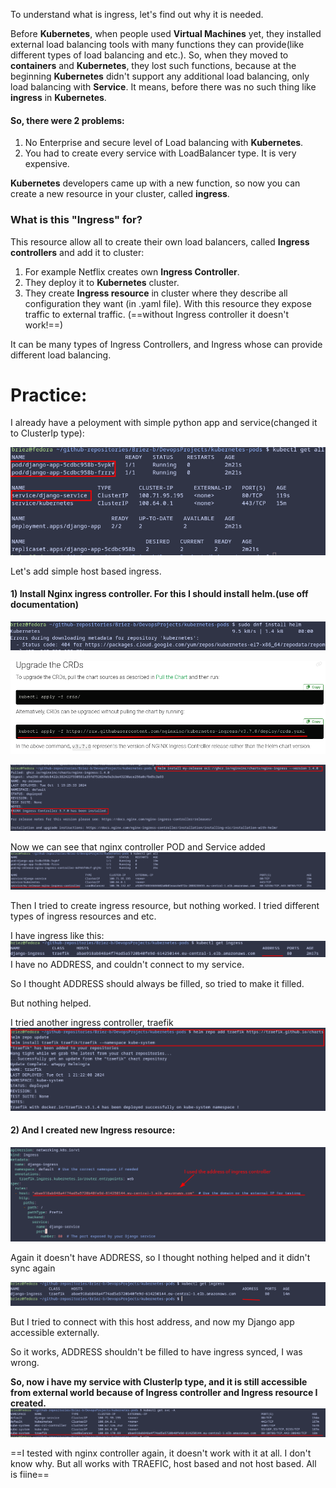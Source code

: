 
To understand what is ingress, let's find out why it is needed.

Before **Kubernetes**, when people used **Virtual Machines** yet, they installed external load balancing tools with many functions they can provide(like different types of load balancing and etc.).
So, when they moved to **containers** and **Kubernetes**, they lost such functions, because at the beginning **Kubernetes** didn't support any additional load balancing, only load balancing with **Service**.
It means, before there was no such thing like **ingress** in **Kubernetes**.
 
#### So, there were 2 problems:
1)  No Enterprise and secure level of Load balancing with **Kubernetes**.
2) You had to create every service with LoadBalancer type. It is very expensive.

**Kubernetes** developers came up with a new function, so now you can create a new resource in your cluster, called **ingress**. 

### What is this "Ingress" for?
This resource allow all to create their own load balancers, called **Ingress controllers** and add it to cluster: 
1) For example Netflix creates own **Ingress Controller**.
2) They deploy it to **Kubernetes** cluster.
3) They create **Ingress resource** in cluster where they describe all configuration they want (in .yaml file). With this resource they expose traffic to external traffic. (==without Ingress controller it doesn't work!==)

It can be many types of Ingress Controllers, and Ingress whose can provide different load balancing. 

# Practice:

I already have a peloyment with simple python app and service(changed it to ClusterIp type):

![](Attachments/Pasted%20image%2020241001191011.png)


Let's add simple host based ingress.
#### 1) Install Nginx ingress controller. For this I should install **helm**.(use off documentation)
   
   
![](Attachments/Pasted%20image%2020241001192725.png)

![](Attachments/Pasted%20image%2020241001193221.png)

![](Attachments/Pasted%20image%2020241001193303.png)

Now we can see that nginx controller POD and Service added
![](Attachments/Pasted%20image%2020241001193429.png)

Then I tried to create ingress resource, but nothing worked. I tried different types of ingress resources and etc.

I have ingress like this: 
![](Attachments/Pasted%20image%2020241001214405.png)
I have no ADDRESS, and couldn't connect to my service.

So I thought ADDRESS should always be filled, so tried to make it filled.

But nothing helped. 

I tried another ingress controller, traefik 
![](Attachments/Pasted%20image%2020241001214637.png)



#### 2) And I created new Ingress resource:

![](Attachments/Pasted%20image%2020241001215109.png)


Again it doesn't have ADDRESS, so I thought nothing helped and it didn't sync again

![](Attachments/Pasted%20image%2020241001215156.png)

But I tried to connect with this host address, and now my Django app accessible externally.

So it works, ADDRESS shouldn't be filled to have ingress synced, I was wrong.


**So, now i have my service with ClusterIp type, and it is still accessible from external world because of Ingress controller and Ingress resource I created.**
![](Attachments/Pasted%20image%2020241001215555.png)



==I tested with nginx controller again, it doesn't work with it at all. I don't know why. But all works with TRAEFIC, host based and not host based. All is fiine==